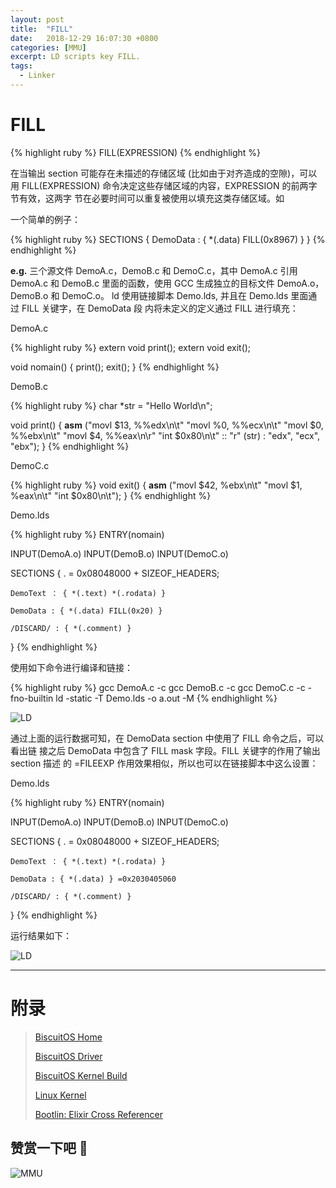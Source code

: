 ```yaml
---
layout: post
title:  "FILL"
date:   2018-12-29 16:07:30 +0800
categories: [MMU]
excerpt: LD scripts key FILL.
tags:
  - Linker
---
```


# FILL

{% highlight ruby %}
FILL(EXPRESSION)
{% endhighlight %}

在当输出 section 可能存在未描述的存储区域 (比如由于对齐造成的空隙)，可以用 
FILL(EXPRESSION) 命令决定这些存储区域的内容，EXPRESSION 的前两字节有效，这两字
节在必要时间可以重复被使用以填充这类存储区域。如

一个简单的例子：

{% highlight ruby %}
SECTIONS
{
    DemoData : { *(.data) FILL(0x8967) }
}
{% endhighlight %}

**e.g.** 三个源文件 DemoA.c，DemoB.c 和 DemoC.c，其中 DemoA.c 引用 DemoA.c 和 
DemoB.c 里面的函数，使用 GCC 生成独立的目标文件 DemoA.o，DemoB.o 和 DemoC.o。
ld 使用链接脚本 Demo.lds, 并且在 Demo.lds 里面通过 FILL 关键字，在 DemoData 段
内将未定义的定义通过 FILL 进行填充：

DemoA.c

{% highlight ruby %}
extern void print();
extern void exit();

void nomain()
{
    print();
    exit();
}
{% endhighlight %}

DemoB.c

{% highlight ruby %}
char *str = "Hello World\n";

void print()
{
    __asm__ ("movl $13, %%edx\n\t"
             "movl %0, %%ecx\n\t"
             "movl $0, %%ebx\n\t"
             "movl $4, %%eax\n\r"
             "int $0x80\n\t"
             :: "r" (str) : "edx", "ecx", "ebx");
}
{% endhighlight %}

DemoC.c

{% highlight ruby %}
void exit()
{
    __asm__ ("movl $42, %ebx\n\t"
             "movl $1, %eax\n\t"
             "int $0x80\n\t");
}
{% endhighlight %}

Demo.lds

{% highlight ruby %}
ENTRY(nomain)

INPUT(DemoA.o)
INPUT(DemoB.o)
INPUT(DemoC.o)

SECTIONS
{
    . = 0x08048000 + SIZEOF_HEADERS;

    DemoText ： { *(.text) *(.rodata) }

    DemoData : { *(.data) FILL(0x20) }

    /DISCARD/ : { *(.comment) }
}
{% endhighlight %}

使用如下命令进行编译和链接：

{% highlight ruby %}
gcc DemoA.c -c
gcc DemoB.c -c
gcc DemoC.c -c -fno-builtin
ld -static -T Demo.lds -o a.out -M
{% endhighlight %}

![LD](https://gitee.com/BiscuitOS_team/PictureSet/raw/Gitee/BiscuitOS/kernel/MMU000514.png)

通过上面的运行数据可知，在 DemoData section 中使用了 FILL 命令之后，可以看出链
接之后 DemoData 中包含了 FILL mask 字段。FILL 关键字的作用了输出 section 描述
的 =FILEEXP 作用效果相似，所以也可以在链接脚本中这么设置：

Demo.lds

{% highlight ruby %}
ENTRY(nomain)

INPUT(DemoA.o)
INPUT(DemoB.o)
INPUT(DemoC.o)

SECTIONS
{
    . = 0x08048000 + SIZEOF_HEADERS;

    DemoText ： { *(.text) *(.rodata) }

    DemoData : { *(.data) } =0x2030405060

    /DISCARD/ : { *(.comment) }
}
{% endhighlight %}

运行结果如下：

![LD](https://gitee.com/BiscuitOS_team/PictureSet/raw/Gitee/BiscuitOS/kernel/MMU000515.png)

-----------------------------------------------

# <span id="附录">附录</span>

> [BiscuitOS Home](https://biscuitos.github.io/)
>
> [BiscuitOS Driver](https://biscuitos.github.io/blog/BiscuitOS_Catalogue/)
>
> [BiscuitOS Kernel Build](https://biscuitos.github.io/blog/Kernel_Build/)
>
> [Linux Kernel](https://www.kernel.org/)
>
> [Bootlin: Elixir Cross Referencer](https://elixir.bootlin.com/linux/latest/source)

## 赞赏一下吧 🙂

![MMU](https://gitee.com/BiscuitOS_team/PictureSet/raw/Gitee/BiscuitOS/kernel/HAB000036.jpg)
